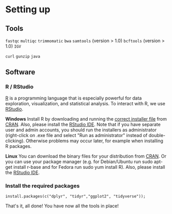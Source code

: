 # Setting up

## Tools

`fastqc`
`multiqc`
`trimmomatic`
`bwa`
`samtools` (version > 1.0)
`bcftools` (version > 1.0)
`IGV`

`curl`
`gunzip`
`java`

## Software

### R / RStudio

[R](http://www.r-project.org/) is a programming language that is especially powerful for data exploration, visualization, and statistical analysis. To interact with R, we use [RStudio](http://www.rstudio.com/).

**Windows**
Install R by downloading and running the [correct installer file](http://cran.r-project.org/bin/windows/base/release.htm) from [CRAN](http://cran.r-project.org/index.html). Also, please install the [RStudio IDE](http://www.rstudio.com/ide/download/desktop). Note that if you have separate user and admin accounts, you should run the installers as administrator (right-click on .exe file and select "Run as administrator" instead of double-clicking). Otherwise problems may occur later, for example when installing R packages.

**Linux**
You can download the binary files for your distribution from [CRAN](http://cran.r-project.org/index.html). Or you can use your package manager (e.g. for Debian/Ubuntu run sudo apt-get install r-base and for Fedora run sudo yum install R). Also, please install the [RStudio IDE](http://www.rstudio.com/ide/download/desktop).

### Install the required packages

```
install.packages(c("dplyr", "tidyr","ggplot2", "tidyverse"));
```


That's it, all done! You have now all the tools in place!
